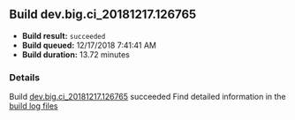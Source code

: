 ## Build dev.big.ci_20181217.126765
- **Build result:** `succeeded`
- **Build queued:** 12/17/2018 7:41:41 AM
- **Build duration:** 13.72 minutes
### Details
Build [dev.big.ci_20181217.126765](https://winappstudio.visualstudio.com/web/build.aspx?pcguid=a4ef43be-68ce-4195-a619-079b4d9834c2&builduri=vstfs%3a%2f%2f%2fBuild%2fBuild%2f26765) succeeded
Find detailed information in the [build log files](https://uwpctdiags.blob.core.windows.net/buildlogs/dev.big.ci_20181217.126765_logs.zip)
